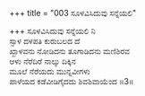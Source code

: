 +++
title = "003 ಸೂಳವಿಸಿದುವು ಸನ್ನೆಯಲಿ"

+++
ಸೂಳವಿಸಿದುವು ಸನ್ನೆಯಲಿ ನಿ  
ಸ್ಸಾಳ ದಳಪತಿ ಕುರುಬಲದ ದೆ  
ಖ್ಖಾಳವನು ನೋಡಿದನು ತೂಗಾಡಿದನು ಮಣಿಶಿರವ  
ಆಳು ನೆರೆದಿರೆ ನಾಲ್ಕು ದಿಕ್ಕಿನ  
ಮೂಲೆ ನೆರೆಯದು ಮುನ್ನವೀಗಳು  
ಪಾಳೆಯದ ಕಡೆವೀಡಿಗೈದದು ಶಿವಶಿವಾಯೆಂದ     ॥3॥